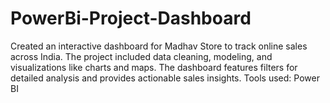 # PowerBi-Project-Dashboard
Created an interactive dashboard for Madhav Store to track online sales across India. The project included data cleaning, modeling, and visualizations like charts and maps. The dashboard features filters for detailed analysis and provides actionable sales insights.  Tools used: Power BI
